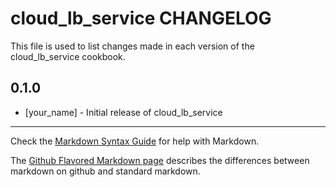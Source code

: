 cloud_lb_service CHANGELOG
==========================

This file is used to list changes made in each version of the cloud_lb_service cookbook.

0.1.0
-----
- [your_name] - Initial release of cloud_lb_service

- - -
Check the [Markdown Syntax Guide](http://daringfireball.net/projects/markdown/syntax) for help with Markdown.

The [Github Flavored Markdown page](http://github.github.com/github-flavored-markdown/) describes the differences between markdown on github and standard markdown.
